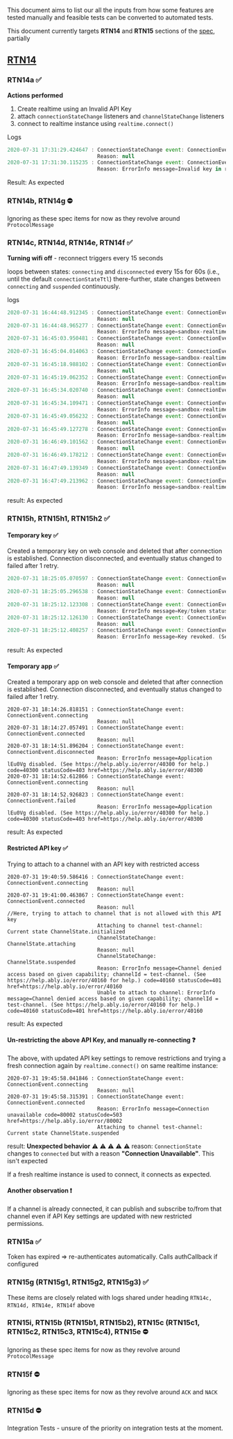 This document aims to list our all the inputs from how some features are tested manually
and feasible tests can be converted to automated tests. 

This document currently targets **RTN14** and **RTN15**
 sections of the [spec](https://docs.ably.io/client-lib-development-guide/features/#idl), partially

## [RTN14](https://docs.ably.io/client-lib-development-guide/features/#RTN14)

### RTN14a ✅

**Actions performed**
1. Create realtime using an Invalid API Key
2. attach `connectionStateChange` listeners and `channelStateChange` listeners
3. connect to realtime instance using `realtime.connect()`

Logs
```js
2020-07-31 17:31:29.424647 : ConnectionStateChange event: ConnectionEvent.connecting
                             Reason: null
2020-07-31 17:31:30.115235 : ConnectionStateChange event: ConnectionEvent.failed
                             Reason: ErrorInfo message=Invalid key in request: asdf_d231:fawefsd-afwesd. (See https://help.ably.io/error/40005 for help.) code=40005 statusCode=400 href=https://help.ably.io/error/40005
```

Result: As expected

### RTN14b, RTN14g  ⛔ 
Ignoring as these spec items for now as they revolve around `ProtocolMessage`

### RTN14c, RTN14d, RTN14e, RTN14f ✅ 

**Turning wifi off** - reconnect triggers every 15 seconds

loops between states: `connecting` and `disconnected` every 15s for 60s (i.e., until the default `connectionStateTtl`)
there-further, state changes between `connecting` and `suspended` continuously.

logs
```js
2020-07-31 16:44:48.912345 : ConnectionStateChange event: ConnectionEvent.connecting
                             Reason: null
2020-07-31 16:44:48.965277 : ConnectionStateChange event: ConnectionEvent.disconnected
                             Reason: ErrorInfo message=sandbox-realtime.ably.io code=80000 statusCode=503 href=https://help.ably.io/error/80000
2020-07-31 16:45:03.950481 : ConnectionStateChange event: ConnectionEvent.connecting
                             Reason: null
2020-07-31 16:45:04.014063 : ConnectionStateChange event: ConnectionEvent.disconnected
                             Reason: ErrorInfo message=sandbox-realtime.ably.io code=80000 statusCode=503 href=https://help.ably.io/error/80000
2020-07-31 16:45:18.988102 : ConnectionStateChange event: ConnectionEvent.connecting
                             Reason: null
2020-07-31 16:45:19.062352 : ConnectionStateChange event: ConnectionEvent.disconnected
                             Reason: ErrorInfo message=sandbox-realtime.ably.io code=80000 statusCode=503 href=https://help.ably.io/error/80000
2020-07-31 16:45:34.020740 : ConnectionStateChange event: ConnectionEvent.connecting
                             Reason: null
2020-07-31 16:45:34.109471 : ConnectionStateChange event: ConnectionEvent.disconnected
                             Reason: ErrorInfo message=sandbox-realtime.ably.io code=80000 statusCode=503 href=https://help.ably.io/error/80000
2020-07-31 16:45:49.056232 : ConnectionStateChange event: ConnectionEvent.connecting
                             Reason: null
2020-07-31 16:45:49.127278 : ConnectionStateChange event: ConnectionEvent.suspended
                             Reason: ErrorInfo message=sandbox-realtime.ably.io code=80000 statusCode=503 href=https://help.ably.io/error/80000
2020-07-31 16:46:49.101562 : ConnectionStateChange event: ConnectionEvent.connecting
                             Reason: null
2020-07-31 16:46:49.178212 : ConnectionStateChange event: ConnectionEvent.suspended
                             Reason: ErrorInfo message=sandbox-realtime.ably.io code=80000 statusCode=503 href=https://help.ably.io/error/80000
2020-07-31 16:47:49.139349 : ConnectionStateChange event: ConnectionEvent.connecting
                             Reason: null
2020-07-31 16:47:49.213962 : ConnectionStateChange event: ConnectionEvent.suspended
                             Reason: ErrorInfo message=sandbox-realtime.ably.io code=80000 statusCode=503 href=https://help.ably.io/error/80000
```
result: As expected

### RTN15h, RTN15h1, RTN15h2  ✅ 

#### Temporary key ✅ 

Created a temporary key on web console and deleted that after connection is established.
Connection disconnected, and eventually status changed to failed after 1 retry. 

```js
2020-07-31 18:25:05.070597 : ConnectionStateChange event: ConnectionEvent.connecting
                             Reason: null
2020-07-31 18:25:05.296538 : ConnectionStateChange event: ConnectionEvent.connected
                             Reason: null
2020-07-31 18:25:12.123308 : ConnectionStateChange event: ConnectionEvent.disconnected
                             Reason: ErrorInfo message=Key/token status changed (revoke). (See https://help.ably.io/error/40131 for help.) code=40131 statusCode=401 href=https://help.ably.io/error/40131
2020-07-31 18:25:12.126130 : ConnectionStateChange event: ConnectionEvent.connecting
                             Reason: null
2020-07-31 18:25:12.408257 : ConnectionStateChange event: ConnectionEvent.failed
                             Reason: ErrorInfo message=Key revoked. (See https://help.ably.io/error/40131 for help.) code=40131 statusCode=401 href=https://help.ably.io/error/40131
```
result: As expected

#### Temporary app ✅ 

Created a temporary app on web console and deleted that after connection is established.
Connection disconnected, and eventually status changed to failed after 1 retry.

```
2020-07-31 18:14:26.818151 : ConnectionStateChange event: ConnectionEvent.connecting
                             Reason: null
2020-07-31 18:14:27.057491 : ConnectionStateChange event: ConnectionEvent.connected
                             Reason: null
2020-07-31 18:14:51.896204 : ConnectionStateChange event: ConnectionEvent.disconnected
                             Reason: ErrorInfo message=Application lEu0Vg disabled. (See https://help.ably.io/error/40300 for help.) code=40300 statusCode=403 href=https://help.ably.io/error/40300
2020-07-31 18:14:52.612866 : ConnectionStateChange event: ConnectionEvent.connecting
                             Reason: null
2020-07-31 18:14:52.926823 : ConnectionStateChange event: ConnectionEvent.failed
                             Reason: ErrorInfo message=Application lEu0Vg disabled. (See https://help.ably.io/error/40300 for help.) code=40300 statusCode=403 href=https://help.ably.io/error/40300
```
result: As expected

#### Restricted API key ✅ 

Trying to attach to a channel with an API key with restricted access

```
2020-07-31 19:40:59.586416 : ConnectionStateChange event: ConnectionEvent.connecting
                             Reason: null
2020-07-31 19:41:00.463867 : ConnectionStateChange event: ConnectionEvent.connected
                             Reason: null
//Here, trying to attach to channel that is not allowed with this API key
                             Attaching to channel test-channel: Current state ChannelState.initialized
                             ChannelStateChange: ChannelState.attaching
                             Reason: null
                             ChannelStateChange: ChannelState.suspended
                             Reason: ErrorInfo message=Channel denied access based on given capability; channelId = test-channel. (See https://help.ably.io/error/40160 for help.) code=40160 statusCode=401 href=https://help.ably.io/error/40160
                             Unable to attach to channel: ErrorInfo message=Channel denied access based on given capability; channelId = test-channel. (See https://help.ably.io/error/40160 for help.) code=40160 statusCode=401 href=https://help.ably.io/error/40160
```
result: As expected

#### Un-restricting the above API Key, and manually re-connecting ❓ 

The above, with updated API key settings to remove restrictions and trying a fresh connection again by `realtime.connect()` on same realtime instance:

```
2020-07-31 19:45:58.041846 : ConnectionStateChange event: ConnectionEvent.connecting
                             Reason: null
2020-07-31 19:45:58.315391 : ConnectionStateChange event: ConnectionEvent.connected
                             Reason: ErrorInfo message=Connection unavailable code=80002 statusCode=503 href=https://help.ably.io/error/80002
                             Attaching to channel test-channel: Current state ChannelState.suspended
```

result: **Unexpected behavior** ⚠️ ⚠️ ⚠️ ⚠️ ⚠️ 
reason:
`ConnectionState` changes to `connected` but with a reason **"Connection Unavailable"**.
This isn't expected


If a fresh realtime instance is used to connect, it connects as expected.

#### Another observation ❗

If a channel is already connected, it can publish and subscribe to/from that channel
even if API Key settings are updated with new restricted permissions.

### RTN15a ✅ 

Token has expired => re-authenticates automatically. Calls authCallback if configured

### RTN15g (RTN15g1, RTN15g2, RTN15g3) ✅ 

These items are closely related with logs shared under heading `RTN14c, RTN14d, RTN14e, RTN14f` above

### RTN15i, RTN15b (RTN15b1, RTN15b2), RTN15c (RTN15c1, RTN15c2, RTN15c3, RTN15c4), RTN15e ⛔ 

Ignoring as these spec items for now as they revolve around `ProtocolMessage`

### RTN15f ⛔ 

Ignoring as these spec items for now as they revolve around `ACK` and `NACK`

### RTN15d ⛔ 

Integration Tests - unsure of the priority on integration tests at the moment.
